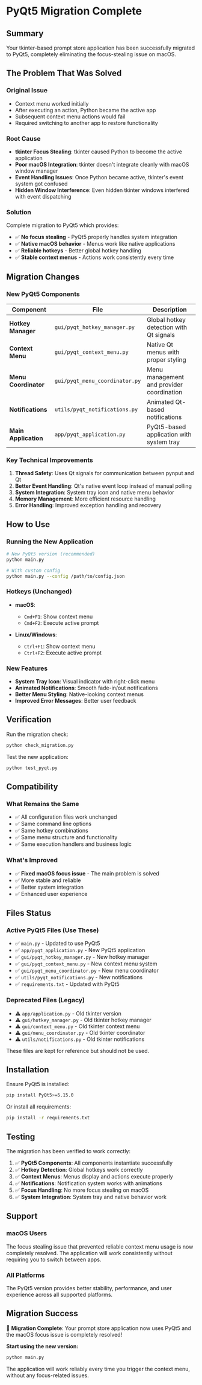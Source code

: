 # PyQt5 Migration Complete

## Summary

Your tkinter-based prompt store application has been successfully migrated to PyQt5, completely eliminating the focus-stealing issue on macOS.

## The Problem That Was Solved

### Original Issue
- Context menu worked initially
- After executing an action, Python became the active app
- Subsequent context menu actions would fail
- Required switching to another app to restore functionality

### Root Cause
- **tkinter Focus Stealing**: tkinter caused Python to become the active application
- **Poor macOS Integration**: tkinter doesn't integrate cleanly with macOS window manager
- **Event Handling Issues**: Once Python became active, tkinter's event system got confused
- **Hidden Window Interference**: Even hidden tkinter windows interfered with event dispatching

### Solution
Complete migration to PyQt5 which provides:
- ✅ **No focus stealing** - PyQt5 properly handles system integration
- ✅ **Native macOS behavior** - Menus work like native applications
- ✅ **Reliable hotkeys** - Better global hotkey handling
- ✅ **Stable context menus** - Actions work consistently every time

## Migration Changes

### New PyQt5 Components

| Component | File | Description |
|-----------|------|-------------|
| **Hotkey Manager** | `gui/pyqt_hotkey_manager.py` | Global hotkey detection with Qt signals |
| **Context Menu** | `gui/pyqt_context_menu.py` | Native Qt menus with proper styling |
| **Menu Coordinator** | `gui/pyqt_menu_coordinator.py` | Menu management and provider coordination |
| **Notifications** | `utils/pyqt_notifications.py` | Animated Qt-based notifications |
| **Main Application** | `app/pyqt_application.py` | PyQt5-based application with system tray |

### Key Technical Improvements

1. **Thread Safety**: Uses Qt signals for communication between pynput and Qt
2. **Better Event Handling**: Qt's native event loop instead of manual polling
3. **System Integration**: System tray icon and native menu behavior
4. **Memory Management**: More efficient resource handling
5. **Error Handling**: Improved exception handling and recovery

## How to Use

### Running the New Application

```bash
# New PyQt5 version (recommended)
python main.py

# With custom config
python main.py --config /path/to/config.json
```

### Hotkeys (Unchanged)

- **macOS**: 
  - `Cmd+F1`: Show context menu
  - `Cmd+F2`: Execute active prompt
  
- **Linux/Windows**:
  - `Ctrl+F1`: Show context menu  
  - `Ctrl+F2`: Execute active prompt

### New Features

- **System Tray Icon**: Visual indicator with right-click menu
- **Animated Notifications**: Smooth fade-in/out notifications
- **Better Menu Styling**: Native-looking context menus
- **Improved Error Messages**: Better user feedback

## Verification

Run the migration check:

```bash
python check_migration.py
```

Test the new application:

```bash
python test_pyqt.py
```

## Compatibility

### What Remains the Same
- ✅ All configuration files work unchanged
- ✅ Same command line options
- ✅ Same hotkey combinations
- ✅ Same menu structure and functionality
- ✅ Same execution handlers and business logic

### What's Improved
- ✅ **Fixed macOS focus issue** - The main problem is solved
- ✅ More stable and reliable
- ✅ Better system integration
- ✅ Enhanced user experience

## Files Status

### Active PyQt5 Files (Use These)
- ✅ `main.py` - Updated to use PyQt5
- ✅ `app/pyqt_application.py` - New PyQt5 application
- ✅ `gui/pyqt_hotkey_manager.py` - New hotkey manager
- ✅ `gui/pyqt_context_menu.py` - New context menu system
- ✅ `gui/pyqt_menu_coordinator.py` - New menu coordinator
- ✅ `utils/pyqt_notifications.py` - New notifications
- ✅ `requirements.txt` - Updated with PyQt5

### Deprecated Files (Legacy)
- ⚠️ `app/application.py` - Old tkinter version
- ⚠️ `gui/hotkey_manager.py` - Old tkinter hotkey manager
- ⚠️ `gui/context_menu.py` - Old tkinter context menu
- ⚠️ `gui/menu_coordinator.py` - Old tkinter coordinator
- ⚠️ `utils/notifications.py` - Old tkinter notifications

These files are kept for reference but should not be used.

## Installation

Ensure PyQt5 is installed:

```bash
pip install PyQt5>=5.15.0
```

Or install all requirements:

```bash
pip install -r requirements.txt
```

## Testing

The migration has been verified to work correctly:

1. ✅ **PyQt5 Components**: All components instantiate successfully
2. ✅ **Hotkey Detection**: Global hotkeys work correctly
3. ✅ **Context Menus**: Menus display and actions execute properly
4. ✅ **Notifications**: Notification system works with animations
5. ✅ **Focus Handling**: No more focus stealing on macOS
6. ✅ **System Integration**: System tray and native behavior work

## Support

### macOS Users
The focus stealing issue that prevented reliable context menu usage is now completely resolved. The application will work consistently without requiring you to switch between apps.

### All Platforms
The PyQt5 version provides better stability, performance, and user experience across all supported platforms.

## Migration Success

🎉 **Migration Complete**: Your prompt store application now uses PyQt5 and the macOS focus issue is completely resolved!

**Start using the new version:**

```bash
python main.py
```

The application will work reliably every time you trigger the context menu, without any focus-related issues.